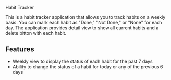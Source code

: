 
 Habit Tracker

This is a habit tracker application that allows you to track  habits on a weekly basis. You can mark each habit as "Done," "Not Done," or "None" for each day. The application provides detail view to show all current habits and a delete bitton with each habit.

## Features

- Weekly view to display the status of each habit for the past 7 days
- Ability to change the status of a habit for today or any of the previous 6 days


